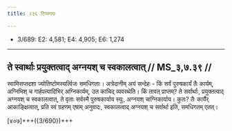 ```yaml
---
title: २३६ टिप्पणयः

---
```

- 3/689: E2: 4,581; E4: 4,905; E6: 1,274

____________________________________________


## ते स्वार्थाः प्रयुक्तत्वाद् अग्नयश् च स्वकालत्वात् // MS_३,७.३९ //

स्वामिसप्तदशा ज्योतिष्टोमस्यर्त्विजः समधिगताः। अत्रेदानीम् अयं सन्देहः - किं सर्वं पुरुषकार्यं तैः कार्यम्, अग्निभिश् च गार्हपत्यादिभिर् अग्निकार्यम्, उत काचिद् व्यवस्थेति। किं तावत् प्राप्तम्? ते सर्वार्थाः, प्रयुक्तत्वाद् अग्नयश् च स्वकालत्वात्, ते वृताः सर्वस्मै पुरुषकार्याय स्युः, अग्नयश् चाग्निकार्याय। कुतः? तैः कार्यैर् आकाङ्क्षित्वात्, प्रति स्वं ग्रहणम् एषाम् अनुवादः, स्वकालत्वाद् अग्नयश् च सर्वार्था इति, समधिगतम् एतत्।

[४०७]+++({3/690})+++